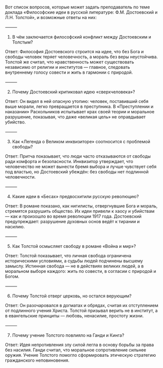 Вот список вопросов, которые может задать преподаватель по теме доклада «Философские идеи в русской литературе: Ф.М. Достоевский и Л.Н. Толстой», и возможные ответы на них:

⸻

1. В чём заключается философский конфликт между Достоевским и Толстым?

Ответ:
Философия Достоевского строится на идее, что без Бога и свободы человек теряет человечность, а мораль без веры неустойчива.
Толстой же считал, что нравственность может существовать независимо от религии и институтов — главное, следовать внутреннему голосу совести и жить в гармонии с природой.

⸻

2. Почему Достоевский критиковал идею «сверхчеловека»?

Ответ:
Он видел в ней опасную утопию: человек, поставивший себя выше морали, легко превращается в преступника. В «Преступлении и наказании» Раскольников испытывает крах своей теории и моральное разрушение, показывая, что даже «великая цель» не оправдывает убийство.

⸻

3. Как «Легенда о Великом инквизиторе» соотносится с проблемой свободы?

Ответ:
Притча показывает, что люди часто отказываются от свободы ради комфорта и безопасности. Инквизитор утверждает, что человечество не может вынести бремя выбора и лучше чувствует себя под властью, но Достоевский убеждён: без свободы нет подлинной человечности.

⸻

4. Какие идеи в «Бесах» предвосхитили русскую революцию?

Ответ:
В романе показано, как нигилисты, отвергнувшие Бога и мораль, стремятся разрушить общество. Их идеи привели к хаосу и убийствам — как и произошло во время революции 1917 года. Достоевский предупреждает: разрушение духовных основ ведёт к тирании и насилию.

⸻

5. Как Толстой осмысляет свободу в романе «Война и мир»?

Ответ:
Толстой показывает, что личная свобода ограничена историческими условиями, а судьбы людей подчинены высшему замыслу. Истинная свобода — не в действиях великих людей, а в моральном выборе каждого: жить по совести, в согласии с природой и Богом.

⸻

6. Почему Толстой отверг церковь, но остался верующим?

Ответ:
Он разочаровался в догматах и обрядах, считая их отступлением от подлинного учения Христа. Толстой призывал верить не в институт, а в евангельские принципы — любовь, ненасилие, простоту жизни.

⸻

7. Почему учение Толстого повлияло на Ганди и Кинга?

Ответ:
Идея непротивления злу силой легла в основу борьбы за права без насилия. Ганди считал, что моральное сопротивление сильнее оружия. Учение Толстого помогло сформировать этическую стратегию гражданского неповиновения.